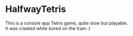 # HalfwayTetris

This is a console app Tetris game, quite slow but playable.</br>
It was created while bored on the train :)
